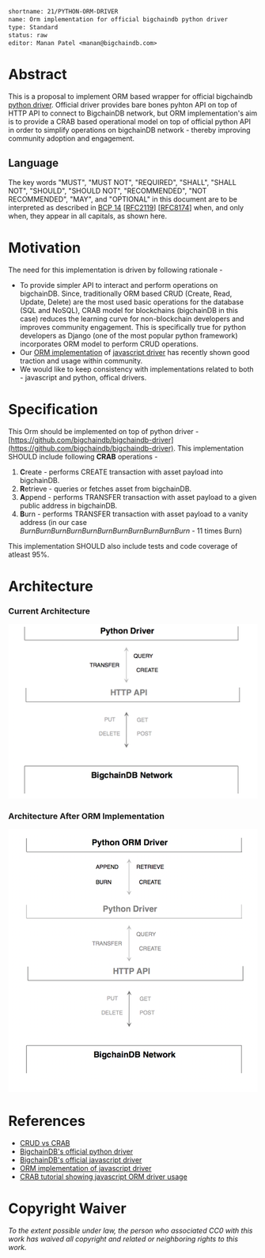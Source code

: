 ```
shortname: 21/PYTHON-ORM-DRIVER
name: Orm implementation for official bigchaindb python driver
type: Standard
status: raw
editor: Manan Patel <manan@bigchaindb.com>
```

# Abstract

This is a proposal to implement ORM based wrapper for official bigchaindb [python driver](https://github.com/bigchaindb/bigchaindb-driver). Official driver provides bare bones pyhton API on top of HTTP API to connect to BigchainDB network, but ORM implementation's aim is to provide a CRAB based operational model on top of official python API in order to simplify operations on bigchainDB network - thereby improving community adoption and engagement.  

## Language

The key words "MUST", "MUST NOT", "REQUIRED", "SHALL", "SHALL NOT", "SHOULD", "SHOULD NOT", "RECOMMENDED", "NOT RECOMMENDED", "MAY", and "OPTIONAL" in this document are to be interpreted as described in [BCP 14](https://tools.ietf.org/html/bcp14) \[[RFC2119](https://tools.ietf.org/html/rfc2119)\] \[[RFC8174](https://tools.ietf.org/html/rfc8174)\] when, and only when, they appear in all capitals, as shown here.

# Motivation

The need for this implementation is driven by following rationale -

* To provide simpler API to interact and perform operations on bigchainDB. Since, traditionally ORM based CRUD (Create, Read, Update, Delete) are the most used basic operations for the database (SQL and NoSQL), CRAB model for blockchains (bigchainDB in this case) reduces the learning curve for non-blockchain developers and improves community engagement. This is specifically true for python developers as Django (one of the most popular python framework) incorporates ORM model to perform CRUD operations.
* Our [ORM implementation](https://github.com/bigchaindb/js-driver-orm) of [javascript driver](https://github.com/bigchaindb/js-bigchaindb-driver) has recently shown good traction and usage within community.
* We would like to keep consistency with implementations related to both - javascript and python, offical drivers.  

# Specification

This Orm should be implemented on top of python driver - [https://github.com/bigchaindb/bigchaindb-driver](https://github.com/bigchaindb/bigchaindb-driver).
This implementation SHOULD include following **CRAB** operations -

1. **C**reate - performs CREATE transaction with asset payload into bigchainDB.
2. **R**etrieve - queries or fetches asset from bigchainDB.
3. **A**ppend - performs TRANSFER transaction with asset payload to a given public address in bigchainDB.
4. **B**urn - performs TRANSFER transaction with asset payload to a vanity address (in our case *BurnBurnBurnBurnBurnBurnBurnBurnBurnBurnBurn* - 11 times Burn) 

This implementation SHOULD also include tests and code coverage of atleast 95%.


# Architecture

### Current Architecture
![Image of Current Python driver implementation](./images/before-orm-implementation.png)

### Architecture After ORM Implementation
![Image of ORM Python driver implementation](./images/after-orm-implementation.png)

# References

* [CRUD vs CRAB](https://blog.bigchaindb.com/crab-create-retrieve-append-burn-b9f6d111f460)
* [BigchainDB's official python driver](https://github.com/bigchaindb/bigchaindb-driver)
* [BigchainDB's official javascript driver](https://github.com/bigchaindb/js-bigchaindb-driver)
* [ORM implementation of javascript driver](https://github.com/bigchaindb/js-driver-orm)
* [CRAB tutorial showing javascript ORM driver usage](https://github.com/bigchaindb/tutorial-crab)

# Copyright Waiver

_To the extent possible under law, the person who associated CC0 with this work has waived all copyright and related or neighboring rights to this work._